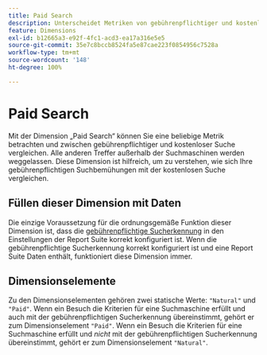 ```yaml
---
title: Paid Search
description: Unterscheidet Metriken von gebührenpflichtiger und kostenloser Suche.
feature: Dimensions
exl-id: b12665a3-e92f-4fc1-acd3-ea17a316e5e5
source-git-commit: 35e7c8bccb8524fa5e87cae223f0854956c7528a
workflow-type: tm+mt
source-wordcount: '148'
ht-degree: 100%

---
```


# Paid Search

Mit der Dimension „Paid Search“ können Sie eine beliebige Metrik betrachten und zwischen gebührenpflichtiger und kostenloser Suche vergleichen. Alle anderen Treffer außerhalb der Suchmaschinen werden weggelassen. Diese Dimension ist hilfreich, um zu verstehen, wie sich Ihre gebührenpflichtigen Suchbemühungen mit der kostenlosen Suche vergleichen.

## Füllen dieser Dimension mit Daten

Die einzige Voraussetzung für die ordnungsgemäße Funktion dieser Dimension ist, dass die [gebührenpflichtige Sucherkennung](/help/admin/admin/c-manage-report-suites/c-edit-report-suites/general/paid-search-detection/paid-search-detection.md) in den Einstellungen der Report Suite korrekt konfiguriert ist. Wenn die gebührenpflichtige Sucherkennung korrekt konfiguriert ist und eine Report Suite Daten enthält, funktioniert diese Dimension immer.

## Dimensionselemente

Zu den Dimensionselementen gehören zwei statische Werte: `"Natural"` und `"Paid"`. Wenn ein Besuch die Kriterien für eine Suchmaschine erfüllt und auch mit der gebührenpflichtigen Sucherkennung übereinstimmt, gehört er zum Dimensionselement `"Paid"`. Wenn ein Besuch die Kriterien für eine Suchmaschine erfüllt und *nicht* mit der gebührenpflichtigen Sucherkennung übereinstimmt, gehört er zum Dimensionselement `"Natural"`.
